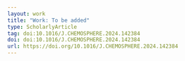 ```yaml
---
layout: work
title: "Work: To be added"
type: ScholarlyArticle
tag: doi:10.1016/J.CHEMOSPHERE.2024.142384
doi: doi:10.1016/J.CHEMOSPHERE.2024.142384
url: https://doi.org/10.1016/J.CHEMOSPHERE.2024.142384
---
```

